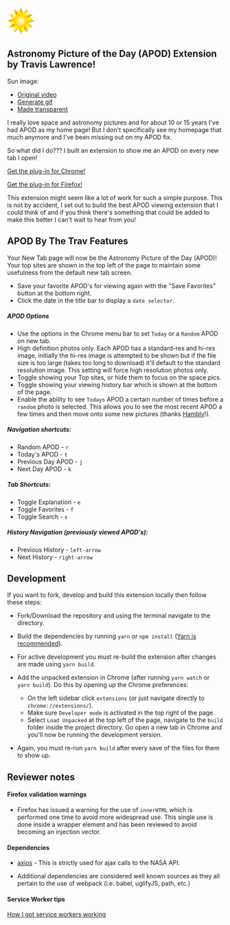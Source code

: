 <img src="src/assets/img/icon-128.png" width="64"/>

## Astronomy Picture of the Day (APOD) Extension by Travis Lawrence!

Sun image:

- [Original video](https://www.youtube.com/watch?time_continue=2020&v=l3QQQu7QLoM&feature=emb_title&ab_channel=NASAGoddard)
- [Generate gif](https://gifrun.com/youtube/?v=l3QQQu7QLoM)
- [Made transparent](https://onlinegiftools.com/create-transparent-gif)

I really love space and astronomy pictures and for about 10 or 15 years I've had APOD as my home page! But I don't specifically see my homepage that much anymore and I've been missing out on my APOD fix.

So what did I do??? I built an extension to show me an APOD on every new tab I open!

[Get the plug-in for Chrome!](https://chrome.google.com/webstore/detail/apod-by-the-trav/aedpginojmhafbemcoelnppdcmlfjcdj)

[Get the plug-in for Firefox!](https://addons.mozilla.org/en-US/firefox/addon/apod-by-the-trav/)

This extension might seem like a lot of work for such a simple purpose. This is not by accident, I set out to build the best APOD viewing extension that I could think of and if you think there's something that could be added to make this better I can't wait to hear from you!

## APOD By The Trav Features

Your New Tab page will now be the Astronomy Picture of the Day (APOD)! Your top sites are shown in the top left of the page to maintain some usefulness from the default new tab screen.

- Save your favorite APOD's for viewing again with the "Save Favorites" button at the bottom right.
- Click the date in the title bar to display a `date selector`.

##### APOD Options

- Use the options in the Chrome menu bar to set `Today` or a `Random` APOD on new tab.
- High definition photos only. Each APOD has a standard-res and hi-res image, initially the hi-res image is attempted to be shown but if the file size is too large (takes too long to download) it'll default to the standard resolution image. This setting will force high resolution photos only.
- Toggle showing your Top sites, or hide them to focus on the space pics.
- Toggle showing your viewing history bar which is shown at the bottom of the page.
- Enable the ability to see `Todays` APOD a certain number of times before a `random` photo is selected. This allows you to see the most recent APOD a few times and then move onto some new pictures (thanks [Hambly](https://github.com/hambly)!).

##### Navigation shortcuts:

- Random APOD - `r`
- Today's APOD - `t`
- Previous Day APOD - `j`
- Next Day APOD - `k`

##### Tab Shortcuts:

- Toggle Explanation - `e`
- Toggle Favorites - `f`
- Toggle Search - `s`

##### History Navigation (previously viewed APOD's):

- Previous History - `left-arrow`
- Next History - `right-arrow`

## Development

If you want to fork, develop and build this extension locally then follow these steps:

- Fork/Download the repository and using the terminal navigate to the directory.

- Build the dependencies by running `yarn` or `npm install` ([Yarn is recommended](https://yarnpkg.com/en/)).

- For active development you must re-build the extension after changes are made using `yarn build`.

- Add the unpacked extension in Chrome (after running `yarn watch` or `yarn build`). Do this by opening up the Chrome preferences:
  - On the left sidebar click `extensions` (or just navigate directly to `chrome://extensions/`).
  - Make sure `Developer mode` is activated in the top right of the page.
  - Select `Load Unpacked` at the top left of the page, navigate to the `build` folder inside the project directory. Go open a new tab in Chrome and you'll now be running the development version.
- Again, you must re-run `yarn build` after every save of the files for them to show up.

## Reviewer notes

#### Firefox validation warnings

- Firefox has issued a warning for the use of `innerHTML` which is performed one time to avoid more widespread use. This single use
  is done inside a wrapper element and has been reviewed to avoid becoming an injection vector.

#### Dependencies

- [axios](https://github.com/axios/axios) - This is strictly used for ajax calls to the NASA API.

- Additional dependencies are considered well known sources as they all pertain to the use of webpack (i.e. babel, uglifyJS, path, etc.)

#### Service Worker tips

[How I got service workers working](https://dev.to/idoshamun/devtip-two-steps-for-using-workbox-in-a-chrome-extension-1ejb)
